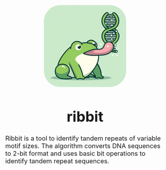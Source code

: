 <p align=center><img src="./lib/logo.png" alt="ribbit-logo" style="width:260px; border-radius: 20%"/></p>

<h1 align=center style="font-size: 45px">ribbit</h1>

<p style="font-size: 20px">
Ribbit is a tool to identify tandem repeats of variable motif sizes. The algorithm
converts DNA sequences to 2-bit format and uses basic bit operations to identify  tandem repeat sequences. <br>
</p>